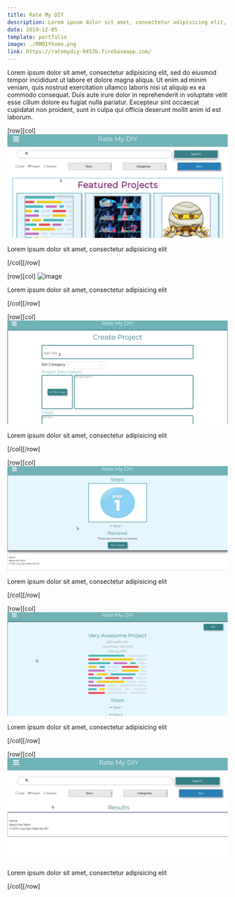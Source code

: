 ```yaml
---
title: Rate My DIY
description: Lorem ipsum dolor sit amet, consectetur adipisicing elit, sed do eiusmod tempor incididunt ut labore et dolore magna aliqua.
date: 2019-12-05
template: portfolio
image: ./RMDIYhome.png
link: https://ratemydiy-9453b.firebaseapp.com/
---
```


Lorem ipsum dolor sit amet, consectetur adipisicing elit, sed do eiusmod tempor incididunt ut labore et dolore magna aliqua. Ut enim ad minim veniam, quis nostrud exercitation ullamco laboris nisi ut aliquip ex ea commodo consequat. Duis aute irure dolor in reprehenderit in voluptate velit esse cillum dolore eu fugiat nulla pariatur. Excepteur sint occaecat cupidatat non proident, sunt in culpa qui officia deserunt mollit anim id est laborum.

[row][col]
![image](./HomeAndNav.gif)

Lorem ipsum dolor sit amet, consectetur adipisicing elit

[/col][/row]

[row][col]
![image](./Profile.gif)

Lorem ipsum dolor sit amet, consectetur adipisicing elit

[/col][/row]

[row][col]
![image](./CreateAProject.gif)

Lorem ipsum dolor sit amet, consectetur adipisicing elit

[/col][/row]

[row][col]
![image](./Review.gif)

Lorem ipsum dolor sit amet, consectetur adipisicing elit

[/col][/row]

[row][col]
![image](./RateReview.gif)

Lorem ipsum dolor sit amet, consectetur adipisicing elit

[/col][/row]

[row][col]
![image](./Search.gif)

Lorem ipsum dolor sit amet, consectetur adipisicing elit

[/col][/row]
